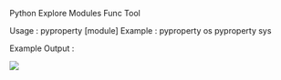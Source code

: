 Python Explore Modules Func Tool

Usage   : pyproperty [module]
Example : pyproperty os
          pyproperty sys

Example Output : 

<image src="https://github.com/raifpy/pyproperty/blob/master/up.png">
